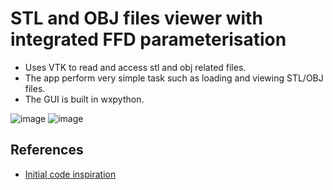 # STL and OBJ files viewer with integrated FFD parameterisation

- Uses VTK to read and access stl and obj related files.
- The app perform very simple task such as loading and viewing STL/OBJ files. 
- The GUI is built in wxpython.

![image](https://user-images.githubusercontent.com/89139139/168889912-f268c344-aa55-4e92-afc8-480b53c9001e.png)
![image](https://user-images.githubusercontent.com/89139139/168890039-29b4187d-5577-4bc3-9a4e-401926c22bc2.png)

## References
- [Initial code inspiration](http://sukhbinder.wordpress.com/2014/01/29/from-this-to-that-stl-viewer-app-update/)
